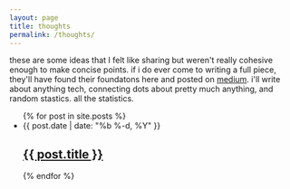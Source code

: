 ```yaml
---
layout: page
title: thoughts
permalink: /thoughts/
---
```


these are some ideas that I felt like sharing but weren't really cohesive enough to make concise points. if i do ever come to writing a full piece, they'll have found their foundatons here and posted on [medium](https://www.medium.com/@aranibatta). i'll write about anything tech, connecting dots about pretty much anything, and random stastics. all the statistics.
<div class="home">

  <ul class="post-list">
    {% for post in site.posts %}
      <li>
        <span class="post-meta">{{ post.date | date: "%b %-d, %Y" }}</span>
        <h2>
          <a class="post-link" href="{{ post.url | prepend: site.baseurl }}">{{ post.title }}</a>
        </h2>
      </li>
    {% endfor %}
  </ul>

</div>


<script id="dsq-count-scr" src="//arani.disqus.com/count.js" async></script>